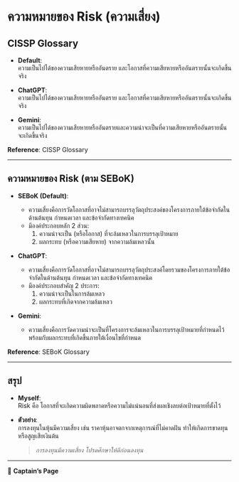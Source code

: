 # ความหมายของ Risk (ความเสี่ยง)

## CISSP Glossary  
- **Default**:  
  ความเป็นไปได้ของความเสียหายหรืออันตราย และโอกาสที่ความเสียหายหรืออันตรายนั้นจะเกิดขึ้นจริง  

- **ChatGPT**:  
  ความเป็นไปได้ของความเสียหายหรืออันตราย และโอกาสที่ความเสียหายหรืออันตรายนั้นจะเกิดขึ้นจริง  

- **Gemini**:  
  ความเป็นไปได้ของความเสียหายหรืออันตรายและความน่าจะเป็นที่ความเสียหายหรืออันตรายนั้นจะเกิดขึ้นจริง  

**Reference**: CISSP Glossary  

---

## ความหมายของ Risk (ตาม SEBoK)

- **SEBoK (Default)**:  
  - ความเสี่ยงคือการวัดโอกาสที่อาจไม่สามารถบรรลุวัตถุประสงค์ของโครงการภายใต้ข้อจำกัดในด้านต้นทุน กำหนดเวลา และข้อจำกัดทางเทคนิค  
  - มีองค์ประกอบหลัก 2 ส่วน:  
    1. ความน่าจะเป็น (หรือโอกาส) ที่จะล้มเหลวในการบรรลุเป้าหมาย  
    2. ผลกระทบ (หรือความเสียหาย) จากความล้มเหลวนั้น  

- **ChatGPT**:  
  - ความเสี่ยงคือการวัดโอกาสที่อาจไม่สามารถบรรลุวัตถุประสงค์โดยรวมของโครงการภายใต้ข้อจำกัดในด้านต้นทุน กำหนดเวลา และข้อจำกัดทางเทคนิค  
  - มีองค์ประกอบสำคัญ 2 ประการ:  
    1. ความน่าจะเป็นในการล้มเหลว  
    2. ผลกระทบที่เกิดจากความล้มเหลว  

- **Gemini**:  
  - ความเสี่ยงคือการวัดความน่าจะเป็นที่โครงการจะล้มเหลวในการบรรลุเป้าหมายที่กำหนดไว้ พร้อมกับผลกระทบที่เกิดขึ้นภายใต้เงื่อนไขที่กำหนด  

**Reference**: SEBoK Glossary  

---

## สรุป  

- **Myself**:  
  Risk คือ โอกาสที่จะเกิดความผิดพลาดหรือความไม่แน่นอนที่ส่งผลเชิงลบต่อเป้าหมายที่ตั้งไว้  

- **ตัวอย่าง**:  
  การลงทุนในหุ้นมีความเสี่ยง เช่น ราคาหุ้นอาจตกจากเหตุการณ์ที่ไม่คาดฝัน ทำให้เกิดการขาดทุนหรือสูญเสียเงินต้น  
  > *การลงทุนมีความเสี่ยง โปรดศึกษาให้ดีก่อนลงทุน*  

---

🚀 **Captain’s Page**





